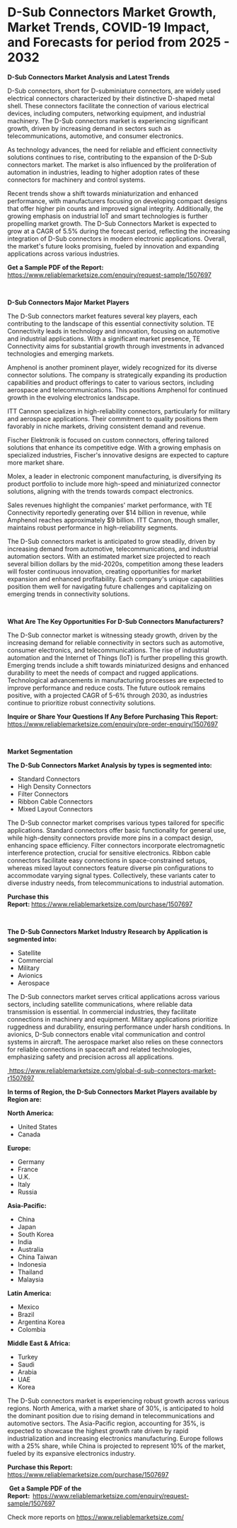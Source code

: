 <p><h1>D-Sub Connectors Market Growth, Market Trends, COVID-19 Impact, and Forecasts for period from 2025 - 2032</h1></p><p><strong>D-Sub Connectors Market Analysis and Latest Trends</strong></p>
<p><p>D-Sub connectors, short for D-subminiature connectors, are widely used electrical connectors characterized by their distinctive D-shaped metal shell. These connectors facilitate the connection of various electrical devices, including computers, networking equipment, and industrial machinery. The D-Sub connectors market is experiencing significant growth, driven by increasing demand in sectors such as telecommunications, automotive, and consumer electronics.</p><p>As technology advances, the need for reliable and efficient connectivity solutions continues to rise, contributing to the expansion of the D-Sub connectors market. The market is also influenced by the proliferation of automation in industries, leading to higher adoption rates of these connectors for machinery and control systems.</p><p>Recent trends show a shift towards miniaturization and enhanced performance, with manufacturers focusing on developing compact designs that offer higher pin counts and improved signal integrity. Additionally, the growing emphasis on industrial IoT and smart technologies is further propelling market growth. The D-Sub Connectors Market is expected to grow at a CAGR of 5.5% during the forecast period, reflecting the increasing integration of D-Sub connectors in modern electronic applications. Overall, the market's future looks promising, fueled by innovation and expanding applications across various industries.</p></p>
<p><strong>Get a Sample PDF of the Report:&nbsp;</strong> <a href="https://www.reliablemarketsize.com/enquiry/request-sample/1507697?utm_campaign=3365&utm_medium=2&utm_source=Github&utm_content=ia&utm_term=23032025&utm_id=d-sub-connectors">https://www.reliablemarketsize.com/enquiry/request-sample/1507697</a></p>
<p>&nbsp;</p>
<p><strong>D-Sub Connectors Major Market Players</strong></p>
<p><p>The D-Sub connectors market features several key players, each contributing to the landscape of this essential connectivity solution. TE Connectivity leads in technology and innovation, focusing on automotive and industrial applications. With a significant market presence, TE Connectivity aims for substantial growth through investments in advanced technologies and emerging markets.</p><p>Amphenol is another prominent player, widely recognized for its diverse connector solutions. The company is strategically expanding its production capabilities and product offerings to cater to various sectors, including aerospace and telecommunications. This positions Amphenol for continued growth in the evolving electronics landscape.</p><p>ITT Cannon specializes in high-reliability connectors, particularly for military and aerospace applications. Their commitment to quality positions them favorably in niche markets, driving consistent demand and revenue.</p><p>Fischer Elektronik is focused on custom connectors, offering tailored solutions that enhance its competitive edge. With a growing emphasis on specialized industries, Fischer's innovative designs are expected to capture more market share.</p><p>Molex, a leader in electronic component manufacturing, is diversifying its product portfolio to include more high-speed and miniaturized connector solutions, aligning with the trends towards compact electronics.</p><p>Sales revenues highlight the companies' market performance, with TE Connectivity reportedly generating over $14 billion in revenue, while Amphenol reaches approximately $9 billion. ITT Cannon, though smaller, maintains robust performance in high-reliability segments.</p><p>The D-Sub connectors market is anticipated to grow steadily, driven by increasing demand from automotive, telecommunications, and industrial automation sectors. With an estimated market size projected to reach several billion dollars by the mid-2020s, competition among these leaders will foster continuous innovation, creating opportunities for market expansion and enhanced profitability. Each company's unique capabilities position them well for navigating future challenges and capitalizing on emerging trends in connectivity solutions.</p></p>
<p>&nbsp;</p>
<p><strong>What Are The Key Opportunities For D-Sub Connectors Manufacturers?</strong></p>
<p><p>The D-Sub connector market is witnessing steady growth, driven by the increasing demand for reliable connectivity in sectors such as automotive, consumer electronics, and telecommunications. The rise of industrial automation and the Internet of Things (IoT) is further propelling this growth. Emerging trends include a shift towards miniaturized designs and enhanced durability to meet the needs of compact and rugged applications. Technological advancements in manufacturing processes are expected to improve performance and reduce costs. The future outlook remains positive, with a projected CAGR of 5-6% through 2030, as industries continue to prioritize robust connectivity solutions.</p></p>
<p><strong>Inquire or Share Your Questions If Any Before Purchasing This Report:</strong> <a href="https://www.reliablemarketsize.com/enquiry/pre-order-enquiry/1507697?utm_campaign=3365&utm_medium=2&utm_source=Github&utm_content=ia&utm_term=23032025&utm_id=d-sub-connectors">https://www.reliablemarketsize.com/enquiry/pre-order-enquiry/1507697</a></p>
<p>&nbsp;</p>
<p><strong>Market Segmentation</strong></p>
<p><strong>The D-Sub Connectors Market Analysis by types is segmented into:</strong></p>
<p><ul><li>Standard Connectors</li><li>High Density Connectors</li><li>Filter Connectors</li><li>Ribbon Cable Connectors</li><li>Mixed Layout Connectors</li></ul></p>
<p><p>The D-Sub connector market comprises various types tailored for specific applications. Standard connectors offer basic functionality for general use, while high-density connectors provide more pins in a compact design, enhancing space efficiency. Filter connectors incorporate electromagnetic interference protection, crucial for sensitive electronics. Ribbon cable connectors facilitate easy connections in space-constrained setups, whereas mixed layout connectors feature diverse pin configurations to accommodate varying signal types. Collectively, these variants cater to diverse industry needs, from telecommunications to industrial automation.</p></p>
<p><strong>Purchase this Report:&nbsp;</strong><a href="https://www.reliablemarketsize.com/purchase/1507697?utm_campaign=3365&utm_medium=2&utm_source=Github&utm_content=ia&utm_term=23032025&utm_id=d-sub-connectors">https://www.reliablemarketsize.com/purchase/1507697</a></p>
<p>&nbsp;</p>
<p><strong>The D-Sub Connectors Market Industry Research by Application is segmented into:</strong></p>
<p><ul><li>Satellite</li><li>Commercial</li><li>Military</li><li>Avionics</li><li>Aerospace</li></ul></p>
<p><p>The D-Sub connectors market serves critical applications across various sectors, including satellite communications, where reliable data transmission is essential. In commercial industries, they facilitate connections in machinery and equipment. Military applications prioritize ruggedness and durability, ensuring performance under harsh conditions. In avionics, D-Sub connectors enable vital communication and control systems in aircraft. The aerospace market also relies on these connectors for reliable connections in spacecraft and related technologies, emphasizing safety and precision across all applications.</p></p>
<p><a href="https://www.reliablemarketsize.com/global-d-sub-connectors-market-r1507697?utm_campaign=3365&utm_medium=2&utm_source=Github&utm_content=ia&utm_term=23032025&utm_id=d-sub-connectors">&nbsp;https://www.reliablemarketsize.com/global-d-sub-connectors-market-r1507697</a></p>
<p><strong>In terms of Region, the D-Sub Connectors Market Players available by Region are:</strong></p>
<p>
    <p> <strong> North America: </strong>
        <ul>
            <li>United States</li>
            <li>Canada</li>
        </ul>
        </p> 
    <p> <strong> Europe: </strong>
        <ul>
            <li>Germany</li>
            <li>France</li>
            <li>U.K.</li>
            <li>Italy</li>
            <li>Russia</li>
        </ul>
        </p> 
    <p> <strong> Asia-Pacific: </strong>
        <ul>
            <li>China</li>
            <li>Japan</li>
            <li>South Korea</li>
            <li>India</li>
            <li>Australia</li>
            <li>China Taiwan</li>
            <li>Indonesia</li>
            <li>Thailand</li>
            <li>Malaysia</li>
        </ul>
        </p> 
    <p> <strong> Latin America: </strong>
        <ul>
            <li>Mexico</li>
            <li>Brazil</li>
            <li>Argentina Korea</li>
            <li>Colombia</li>
        </ul>
        </p> 
    <p> <strong> Middle East & Africa: </strong>
        <ul>
            <li>Turkey</li>
            <li>Saudi</li>
            <li>Arabia</li>
            <li>UAE</li>
            <li>Korea</li>
        </ul>
    </p>
    </p>
<p><p>The D-Sub connectors market is experiencing robust growth across various regions. North America, with a market share of 30%, is anticipated to hold the dominant position due to rising demand in telecommunications and automotive sectors. The Asia-Pacific region, accounting for 35%, is expected to showcase the highest growth rate driven by rapid industrialization and increasing electronics manufacturing. Europe follows with a 25% share, while China is projected to represent 10% of the market, fueled by its expansive electronics industry.</p></p>
<p><strong>Purchase this Report: </strong><a href="https://www.reliablemarketsize.com/purchase/1507697?utm_campaign=3365&utm_medium=2&utm_source=Github&utm_content=ia&utm_term=23032025&utm_id=d-sub-connectors">https://www.reliablemarketsize.com/purchase/1507697</a></p>
<p>&nbsp;<strong>Get a Sample PDF of the Report:&nbsp;&nbsp;</strong><a href="https://www.reliablemarketsize.com/enquiry/request-sample/1507697?utm_campaign=3365&utm_medium=2&utm_source=Github&utm_content=ia&utm_term=23032025&utm_id=d-sub-connectors">https://www.reliablemarketsize.com/enquiry/request-sample/1507697</a></p>
<p><strong></strong></p>
<p>Check more reports on <a href="https://www.reliablemarketsize.com/?utm_campaign=3365&utm_medium=2&utm_source=Github&utm_content=ia&utm_term=23032025&utm_id=d-sub-connectors">https://www.reliablemarketsize.com/</a></p>